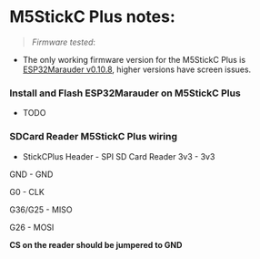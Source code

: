 # M5StickC Plus notes:

> *Firmware tested*:

+ The only working firmware version for the M5StickC Plus is [ESP32Marauder v0.10.8](https://github.com/justcallmekoko/ESP32Marauder/releases/tag/v0.10.8), higher versions have screen issues.



### Install and Flash ESP32Marauder on M5StickC Plus

- TODO




### SDCard Reader M5StickC Plus wiring

- StickCPlus Header - SPI SD Card Reader
3v3 - 3v3

GND - GND

G0 - CLK

G36/G25 - MISO

G26 - MOSI

**CS on the reader should be jumpered to GND**

